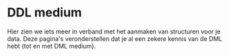 # DDL medium

Hier zien we iets meer in verband met het aanmaken van structuren voor je data. Deze pagina's veronderstellen dat je al een zekere kennis van de DML hebt \(tot en met DML medium\).

